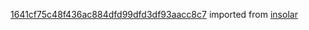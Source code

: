 [1641cf75c48f436ac884dfd99dfd3df93aacc8c7](https://github.com/insolar/insolar/commit/1641cf75c48f436ac884dfd99dfd3df93aacc8c7) imported from [insolar](https://github.com/insolar/insolar)

